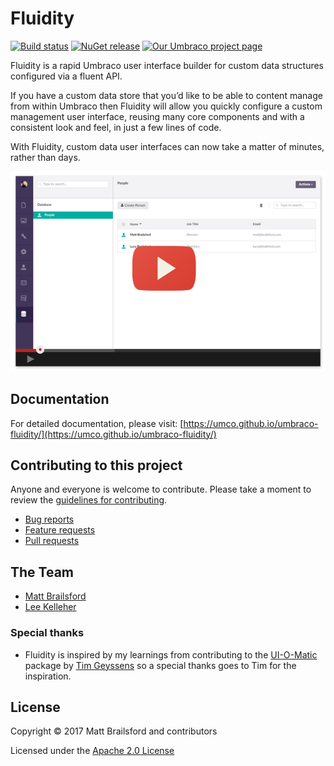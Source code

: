 # Fluidity

[![Build status](https://img.shields.io/appveyor/ci/UMCO/umbraco-fluidity.svg)](https://ci.appveyor.com/project/UMCO/umbraco-fluidity)
[![NuGet release](https://img.shields.io/nuget/v/Our.Umbraco.Fluidity.svg)](https://www.nuget.org/packages/Our.Umbraco.Fluidity)
[![Our Umbraco project page](https://img.shields.io/badge/our-umbraco-orange.svg)](https://our.umbraco.org/projects/backoffice-extensions/fluidity/)

Fluidity is a rapid Umbraco user interface builder for custom data structures configured via a fluent API. 

If you have a custom data store that you’d like to be able to content manage from within Umbraco then Fluidity will allow you quickly configure a custom management user interface, reusing many core components and with a consistent look and feel, in just a few lines of code. 

With Fluidity, custom data user interfaces can now take a matter of minutes, rather than days.

[![ScreenShot](docs/img/video-screenshot.png)](https://www.youtube.com/watch?v=lt8IRg2Svq0)

## Documentation 

For detailed documentation, please visit: [https://umco.github.io/umbraco-fluidity/](https://umco.github.io/umbraco-fluidity/)

## Contributing to this project

Anyone and everyone is welcome to contribute. Please take a moment to review the [guidelines for contributing](CONTRIBUTING.md).

* [Bug reports](CONTRIBUTING.md#bugs)
* [Feature requests](CONTRIBUTING.md#features)
* [Pull requests](CONTRIBUTING.md#pull-requests)


## The Team

* [Matt Brailsford](https://github.com/mattbrailsford)
* [Lee Kelleher](https://github.com/leekelleher)

### Special thanks

* Fluidity is inspired by my learnings from contributing to the [UI-O-Matic](https://github.com/TimGeyssens/UIOMatic) package by [Tim Geyssens](https://github.com/TimGeyssens) so a special thanks goes to Tim for the inspiration.

## License

Copyright © 2017 Matt Brailsford and contributors

Licensed under the [Apache 2.0 License](LICENSE.md)
